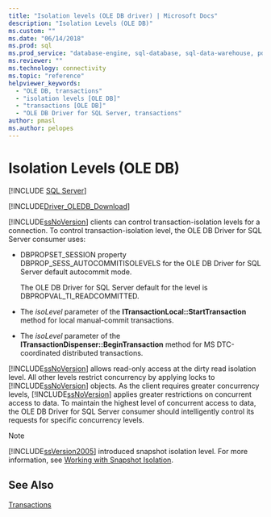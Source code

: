 ```yaml
---
title: "Isolation levels (OLE DB driver) | Microsoft Docs"
description: "Isolation Levels (OLE DB)"
ms.custom: ""
ms.date: "06/14/2018"
ms.prod: sql
ms.prod_service: "database-engine, sql-database, sql-data-warehouse, pdw"
ms.reviewer: ""
ms.technology: connectivity
ms.topic: "reference"
helpviewer_keywords: 
  - "OLE DB, transactions"
  - "isolation levels [OLE DB]"
  - "transactions [OLE DB]"
  - "OLE DB Driver for SQL Server, transactions"
author: pmasl
ms.author: pelopes
---
```

# Isolation Levels (OLE DB)
[!INCLUDE [SQL Server](../../../includes/applies-to-version/sql-asdb-asdbmi-asa-pdw.md)]

[!INCLUDE[Driver_OLEDB_Download](../../../includes/driver_oledb_download.md)]

  [!INCLUDE[ssNoVersion](../../../includes/ssnoversion-md.md)] clients can control transaction-isolation levels for a connection. To control transaction-isolation level, the OLE DB Driver for SQL Server consumer uses:  
  
-   DBPROPSET_SESSION property DBPROP_SESS_AUTOCOMMITISOLEVELS for the OLE DB Driver for SQL Server default autocommit mode.  
  
     The OLE DB Driver for SQL Server default for the level is DBPROPVAL_TI_READCOMMITTED.  
  
-   The *isoLevel* parameter of the **ITransactionLocal::StartTransaction** method for local manual-commit transactions.  
  
-   The *isoLevel* parameter of the **ITransactionDispenser::BeginTransaction** method for MS DTC-coordinated distributed transactions.  
  
 [!INCLUDE[ssNoVersion](../../../includes/ssnoversion-md.md)] allows read-only access at the dirty read isolation level. All other levels restrict concurrency by applying locks to [!INCLUDE[ssNoVersion](../../../includes/ssnoversion-md.md)] objects. As the client requires greater concurrency levels, [!INCLUDE[ssNoVersion](../../../includes/ssnoversion-md.md)] applies greater restrictions on concurrent access to data. To maintain the highest level of concurrent access to data, the OLE DB Driver for SQL Server consumer should intelligently control its requests for specific concurrency levels.  
  
> [!NOTE]  
>  [!INCLUDE[ssVersion2005](../../../includes/ssversion2005-md.md)] introduced snapshot isolation level. For more information, see [Working with Snapshot Isolation](../../oledb/features/working-with-snapshot-isolation.md).  
  
## See Also  
 [Transactions](../../oledb/ole-db-transactions/transactions.md)  
  
  
